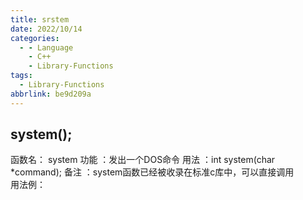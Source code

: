 ```yaml
---
title: srstem
date: 2022/10/14
categories:
  - - Language
    - C++
    - Library-Functions
tags:
  - Library-Functions
abbrlink: be9d209a
---
```



## system();
函数名： system
功能 ：发出一个DOS命令
用法 ：int system(char *command);
备注 ：system函数已经被收录在标准c库中，可以直接调用	 
用法例：
